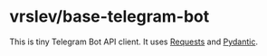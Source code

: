 # vrslev/base-telegram-bot

This is tiny Telegram Bot API client. It uses [Requests](https://github.com/psf/requests) and [Pydantic](https://github.com/samuelcolvin/pydantic).
